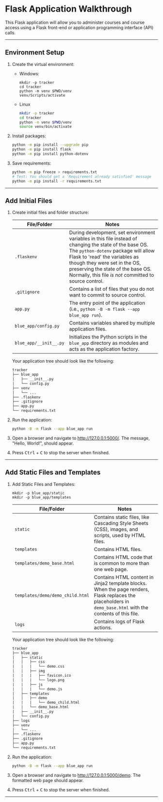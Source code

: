 # Flask Application Walkthrough

This Flask application will allow you to administer courses and course access using a Flask front-end or application programming interface (API) calls.

-----

## Environment Setup

1. Create the virtual environment:

   - Windows:

       ```pwsh
       mkdir -p tracker
       cd tracker
       python -m venv $PWD/venv
       venv/Scripts/activate
       ```

   - Linux

       ```bash
       mkdir -p tracker
       cd tracker
       python -m venv $PWD/venv
       source venv/bin/activate
       ```

2. Install packages:

    ```sh
    python -m pip install --upgrade pip
    python -m pip install flask
    python -m pip install python-dotenv
    ```

3. Save requirements:

    ```sh
    python -m pip freeze > requirements.txt
    # Test: You should get a 'Requirement already satisfied' message
    python -m pip install -r requirements.txt
    ```

-----

## Add Initial Files

1. Create initial files and folder structure:

    | File/Folder | Notes |
    | ----------- | ----- |
    | `.flaskenv` | During development, set environment variables in this file instead of changing the state of the base OS. The `python-dotenv` package will allow Flask to 'read' the variables as though they were set in the OS, preserving the state of the base OS. Normally, this file *is not* committed to source control. |
    | `.gitignore` | Contains a list of files that you do not want to commit to source control. |
    | `app.py` | The entry point of the application (i.e., `python -B -m flask --app blue_app run`). |
    | `blue_app/config.py` | Contains variables shared by multiple application files. |
    | `blue_app/__init__.py` | Initializes the Python scripts in the `blue_app` directory as modules and acts as the application factory. |

    Your application tree should look like the following:

    ```txt
    tracker
    ├── blue_app
    |   ├── __init__.py
    |   └── config.py
    ├── venv
    |   └── ...
    ├── .flaskenv
    ├── .gitignore
    ├── app.py
    └── requirements.txt
    ```

2. Run the application:

    ```sh
    python -B -m flask --app blue_app run
    ```

3. Open a browser and navigate to <http://127.0.0.1:5000/>. The message, "Hello, World!", should appear.

4. Press <kbd>Ctrl</kbd> + <kbd>C</kbd> to stop the server when finished.

-----

## Add Static Files and Templates

1. Add Static Files and Templates:

    ```shell
    mkdir -p blue_app/static
    mkdir -p blue_app/templates
    ```

    | File/Folder | Notes |
    | ----------- | ----- |
    | `static` | Contains static files, like Cascading Style Sheets (CSS), images, and scripts, used by HTML files. |
    | `templates` | Contains HTML files. |
    | `templates/demo_base.html` | Contains HTML code that is common to more than one web page. |
    | `templates/demo/demo_child.html` | Contains HTML content in Jinja2 template blocks. When the page renders, Flask replaces the placeholders in `demo_base.html` with the contents of this file. |
    | `logs` | Contains logs of Flask actions. |

    Your application tree should look like the following:

    ```txt
    tracker
    ├── blue_app
    |   ├── static
    |   |   ├── css
    |   |   |   └── demo.css
    |   |   ├── img
    |   |   |   ├── favicon.ico
    |   |   |   └── logo.png
    |   |   ├── js
    |   |   |   └── demo.js
    |   ├── templates
    |   |   ├── demo
    |   |   |   └── demo_child.html
    |   |   └── demo_base.html
    |   ├── __init__.py
    |   └── config.py
    ├── logs
    ├── venv
    |   └── ...
    ├── .flaskenv
    ├── .gitignore
    ├── app.py
    └── requirements.txt
    ```

2. Run the application:

    ```sh
    python -B -m flask --app blue_app run
    ```

3. Open a browser and navigate to <http://127.0.0.1:5000/demo>. The formatted web page should appear.

4. Press <kbd>Ctrl</kbd> + <kbd>C</kbd> to stop the server when finished.

-----
